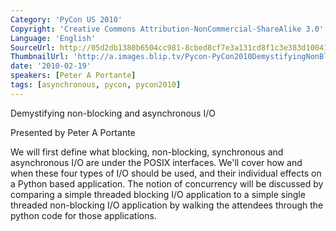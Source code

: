 ```yaml
---
Category: 'PyCon US 2010'
Copyright: 'Creative Commons Attribution-NonCommercial-ShareAlike 3.0'
Language: 'English'
SourceUrl: http://05d2db1380b6504cc981-8cbed8cf7e3a131cd8f1c3e383d10041.r93.cf2.rackcdn.com/pycon-us-2010/333_demystifying-non-blocking-and-asynchronous-i-o-164.m4v
ThumbnailUrl: 'http://a.images.blip.tv/Pycon-PyCon2010DemystifyingNonBlockingAndAsynchronousIO164681.png'
date: '2010-02-19'
speakers: [Peter A Portante]
tags: [asynchronous, pycon, pycon2010]
---
```

Demystifying non-blocking and asynchronous I/O

  
Presented by Peter A Portante

  
We will first define what blocking, non-blocking, synchronous and asynchronous
I/O are under the POSIX interfaces. We'll cover how and when these four types
of I/O should be used, and their individual effects on a Python based
application. The notion of concurrency will be discussed by comparing a simple
threaded blocking I/O application to a simple single threaded non-blocking I/O
application by walking the attendees through the python code for those
applications.

